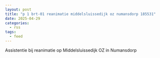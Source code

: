 ```yaml
---
layout: post
title: "p 1 brt-01 reanimatie middelsluissedijk oz numansdorp 185531"
date: 2025-04-29
categories: 
  - rss
tags: 
  - feed
---
```


Assistentie bij reanimatie op Middelsluissedijk OZ in Numansdorp
